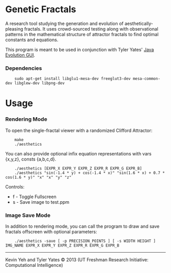 Genetic Fractals
=================

A research tool studying the generation and evolution of aesthetically-pleasing fractals. It uses crowd-sourced testing along with observational patterns in the mathematical structure of attractor fractals to find optimal constants and equations.

This program is meant to be used in conjunction with Tyler Yates' [Java Evolution GUI](https://github.com/Tyler-Yates/AestheticFractals).

### Dependencies

        sudo apt-get install libglu1-mesa-dev freeglut3-dev mesa-common-dev libglew-dev libpng-dev

Usage
============

### Rendering Mode

To open the single-fractal viewer with a randomized Clifford Attractor:

        make
        ./aesthetics

You can also provide optional infix equation representations with vars {x,y,z}, consts {a,b,c,d}.

        ./aesthetics [EXPR_X EXPR_Y EXPR_Z EXPR_R EXPR_G EXPR_B]
        ./aesthetics "sin(-1.4 * y) + cos(-1.4 * x)" "sin(1.6 * x) + 0.7 * cos(1.6 * y)" "x" "x" "y" "z"

Controls:
* f - Toggle Fullscreen
* s - Save image to test.ppm

### Image Save Mode

In addition to rendering mode, you can call the program to draw and save fractals offscreen with optional parameters:

        ./aesthetics -save [ -p PRECISION_POINTS ] [ -s WIDTH HEIGHT ] IMG_NAME EXPR_X EXPR_Y EXPR_Z EXPR_R EXPR_G EXPR_B

-------------------------------

Kevin Yeh and Tyler Yates © 2013 (UT Freshman Research Initiative: Computational Intelligence)
